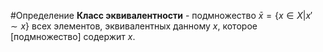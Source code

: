#Определение 
**Класс эквивалентности** - подмножество $\bar x=\{x \in X | x' \sim x\}$ всех элементов, эквивалентных данному $x$, которое \[подмножество\] содержит $x$.